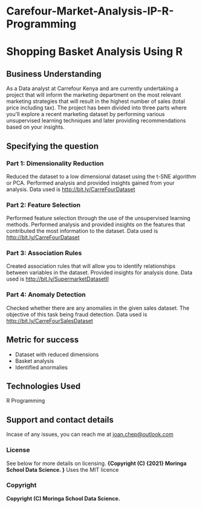 # Carefour-Market-Analysis-IP-R-Programming

# Shopping Basket Analysis Using R

## Business Understanding
As a Data analyst at Carrefour Kenya and are currently undertaking a project that will inform the marketing department on the most relevant marketing strategies that will result in the highest number of sales (total price including tax). The project has been divided into three parts where you'll explore a recent marketing dataset by performing various unsupervised learning techniques and later providing recommendations based on your insights.

## Specifying the question
### Part 1: Dimensionality Reduction

Reduced the dataset to a low dimensional dataset using the t-SNE algorithm or PCA. Performed analysis and provided insights gained from your analysis. Data used is http://bit.ly/CarreFourDataset

### Part 2: Feature Selection

Performed feature selection through the use of the unsupervised learning methods. Performed analysis and provided insights on the features that contributed the most information to the dataset. Data used is http://bit.ly/CarreFourDataset

### Part 3: Association Rules

Created association rules that will allow you to identify relationships between variables in the dataset. Provided insights for analysis done. Data used is http://bit.ly/SupermarketDatasetII

### Part 4: Anomaly Detection

Checked whether there are any anomalies in the given sales dataset. The objective of this task being fraud detection. Data used is http://bit.ly/CarreFourSalesDataset

## Metric for success

* Dataset with reduced dimensions
* Basket analysis
* Identified anormalies


## Technologies Used

R Programming

## Support and contact details
Incase of any issues, you can reach me at joan.chep@outlook.com

### License
See below for more details on licensing.
**{Copyright (C) {2021}  Moringa School Data Science.
}**
Uses the MIT licence
### Copyright
**Copyright (C) Moringa School Data Science.**

